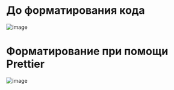 # До форматирования кода

![image](https://github.com/user-attachments/assets/12196ac1-af6f-4415-a685-3a51bdbee1d2)

# Форматирование при помощи Prettier

![image](https://github.com/user-attachments/assets/ff7733bf-810b-4fa1-a300-2c09b3205048)
